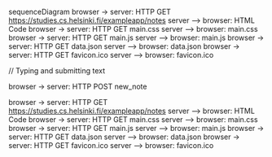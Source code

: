 sequenceDiagram
browser -> server: HTTP GET https://studies.cs.helsinki.fi/exampleapp/notes
server --> browser: HTML Code
browser -> server: HTTP GET main.css
server --> browser: main.css
browser -> server: HTTP GET main.js
server --> browser: main.js
browser -> server: HTTP GET data.json
server --> browser: data.json
browser -> server: HTTP GET favicon.ico
server --> browser: favicon.ico

// Typing and submitting text 

browser -> server: HTTP POST new_note

browser -> server: HTTP GET https://studies.cs.helsinki.fi/exampleapp/notes
server --> browser: HTML Code
browser -> server: HTTP GET main.css
server --> browser: main.css
browser -> server: HTTP GET main.js
server --> browser: main.js
browser -> server: HTTP GET data.json
server --> browser: data.json
browser -> server: HTTP GET favicon.ico
server --> browser: favicon.ico

